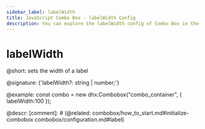 ```yaml
---
sidebar_label: labelWidth
title: JavaScript Combo Box - labelWidth Config 
description: You can explore the labelWidth config of Combo Box in the documentation of the DHTMLX JavaScript UI library. Browse developer guides and API reference, try out code examples and live demos, and download a free 30-day evaluation version of DHTMLX Suite 7.
---
```


# labelWidth

@short: sets the width of a label

@signature: {'labelWidth?: string | number;'}

@example:
const combo = new dhx.Combobox("combo_container", {
    labelWidth:100
});

@descr:
[comment]: # (@related: combobox/how_to_start.md#initialize-combobox combobox/configuration.md#label)
